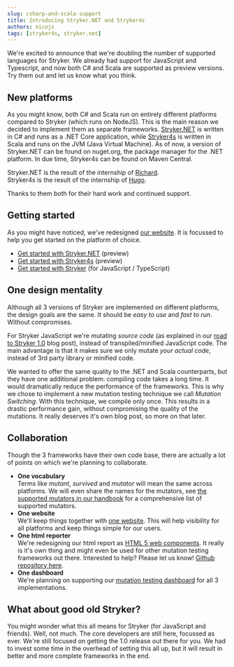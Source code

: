 ```yaml
---
slug: csharp-and-scala-support
title: Introducing Stryker.NET and Stryker4s
authors: nicojs
tags: [stryker4s, stryker.net]
---
```


We're excited to announce that we're doubling the number of supported languages for Stryker. We already had support for JavaScript and Typescript, and now both C# and Scala are supported as preview versions. Try them out and let us know what you think.

<!--truncate-->

## New platforms

As you might know, both C# and Scala run on entirely different platforms compared to Stryker (which runs on NodeJS). This is the main reason we decided to implement them as
separate frameworks. [Stryker.NET](/stryker-net) is written in C# and runs as a .NET Core application, while [Stryker4s](/stryker4s) is written in Scala and runs on the JVM (Java Virtual Machine).
As of now, a version of Stryker.NET can be found on nuget.org, the package manager for the .NET platform. In due time, Stryker4s can be found on Maven Central.

Stryker.NET is the result of the internship of [Richard](https://github.com/richardwerkman).  
Stryker4s is the result of the internship of [Hugo](https://github.com/hugo-vrijswijk).

Thanks to them both for their hard work and continued support.

## Getting started

As you might have noticed, we've redesigned [our website](/). It is focussed to help you get started on the platform of choice.

- [Get started with Stryker.NET](/stryker-net/quickstart) (preview)
- [Get started with Stryker4s](/stryker4s/quickstart) (preview)
- [Get started with Stryker](/stryker/quickstart) (for JavaScript / TypeScript)

## One design mentality

Although all 3 versions of Stryker are implemented on different platforms, the design goals are the same. It should be _easy to use_ and
_fast to run_. Without compromises.

For Stryker JavaScript we're mutating _source code_ (as explained in our
[road to Stryker 1.0](/blog/2017-07-14/road-to-stryker-1-0) blog post), instead of transpiled/minified JavaScript code.
The main advantage is that it makes sure we only mutate _your actual code_, instead of 3rd party library or minified code.

We wanted to offer the same quality to the .NET and Scala counterparts, but they have one additional problem: compiling code takes a long time.
It would dramatically reduce the performance of the frameworks. This is why we chose to implement a new mutation testing technique we call _Mutation Switching_.
With this technique, we compile only once. This results in a drastic performance gain, without compromising the quality of the mutations.
It really deserves it's own blog post, so more on that later.

## Collaboration

Though the 3 frameworks have their own code base, there are actually a lot of points on which we're planning to collaborate.

- **One vocabulary**\
  Terms like _mutant_, _survived_ and _mutator_ will mean the same across platforms. We will even share the names
  for the mutators, see [the supported mutators in our handbook](https://github.com/stryker-mutator/stryker-handbook/blob/master/mutator-types.md#supported-mutators)
  for a comprehensive list of supported mutators.
- **One website**\
  We'll keep things together with [one website](/). This will help visibility for all platforms and keep things simple for our users.
- **One html reporter**\
  We're redesigning our html report as [HTML 5 web components](https://www.webcomponents.org/). It really is it's own thing and might even be used for other mutation testing frameworks out there.
  Interested to help? Please let us know! [Github repository here](https://github.com/stryker-mutator/mutation-testing-elements).
- **One dashboard**\
  We're planning on supporting our [mutation testing dashboard](https://dashboard.stryker-mutator.io) for all 3 implementations.

## What about good old Stryker?

You might wonder what this all means for Stryker (for JavaScript and friends). Well, not much. The core developers are still here, focussed as ever.
We're still focused on getting the 1.0 release out there for you.
We had to invest some time in the overhead of setting this all up, but it will result in better and more complete frameworks in the end.
